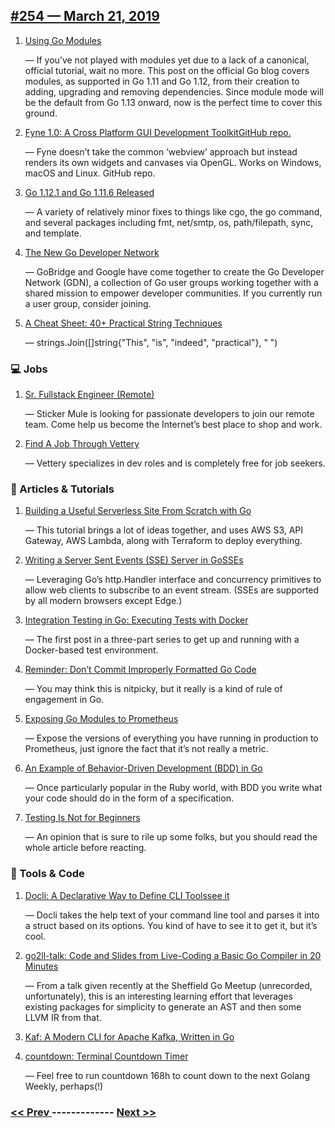 ## [#254 — March 21, 2019](https://golangweekly.com/issues/254)

1. [Using Go Modules](https://golangweekly.com/link/60993/web)

     — If you’ve not played with modules yet due to a lack of a canonical, official tutorial, wait no more. This post on the official Go blog covers modules, as supported in Go 1.11 and Go 1.12, from their creation to adding, upgrading and removing dependencies. Since module mode will be the default from Go 1.13 onward, now is the perfect time to cover this ground.
1. [Fyne 1.0: A Cross Platform GUI Development ToolkitGitHub repo.](https://golangweekly.com/link/60994/web)

     — Fyne doesn’t take the common ‘webview’ approach but instead renders its own widgets and canvases via OpenGL. Works on Windows, macOS and Linux. GitHub repo.
1. [Go 1.12.1 and Go 1.11.6 Released](https://golangweekly.com/link/60997/web)

     — A variety of relatively minor fixes to things like cgo, the go command,
and several packages including fmt, net/smtp, os, path/filepath, sync, and template.
1. [The New Go Developer Network](https://golangweekly.com/link/60998/web)

     — GoBridge and Google have come together to create the Go Developer Network (GDN), a collection of Go user groups working together with a shared mission to empower developer communities. If you currently run a user group, consider joining.
1. [A Cheat Sheet: 40+ Practical String Techniques](https://golangweekly.com/link/60999/web)

     — strings.Join([]string{"This", "is", "indeed", "practical"}, " ")
### 💻 Jobs

1. [Sr. Fullstack Engineer (Remote)](https://golangweekly.com/link/61000/web)

     — Sticker Mule is looking for passionate developers to join our remote team. Come help us become the Internet’s best place to shop and work.
1. [Find A Job Through Vettery](https://golangweekly.com/link/61001/web)

     — Vettery specializes in dev roles and is completely free for job seekers.
### 📘 Articles & Tutorials 

1. [Building a Useful Serverless Site From Scratch with Go](https://golangweekly.com/link/61002/web)

     — This tutorial brings a lot of ideas together, and uses AWS S3, API Gateway, AWS Lambda, along with Terraform to deploy everything.
1. [Writing a Server Sent Events (SSE) Server in GoSSEs](https://golangweekly.com/link/61003/web)

     — Leveraging Go’s http.Handler interface and concurrency primitives to allow web clients to subscribe to an event stream. (SSEs are supported by all modern browsers except Edge.)
1. [Integration Testing in Go: Executing Tests with Docker](https://golangweekly.com/link/61006/web)

     — The first post in a three-part series to get up and running with a Docker-based test environment.
1. [Reminder: Don’t Commit Improperly Formatted Go Code](https://golangweekly.com/link/61007/web)

     — You may think this is nitpicky, but it really is a kind of rule of engagement in Go.
1. [Exposing Go Modules to Prometheus](https://golangweekly.com/link/61008/web)

     — Expose the versions of everything you have running in production to Prometheus, just ignore the fact that it’s not really a metric.
1. [An Example of Behavior-Driven Development (BDD) in Go](https://golangweekly.com/link/61017/web)

     — Once particularly popular in the Ruby world, with BDD you write what your code should do in the form of a specification.
1. [Testing Is Not for Beginners](https://golangweekly.com/link/61009/web)

     — An opinion that is sure to rile up some folks, but you should read the whole article before reacting.
### 🔧 Tools & Code

1. [Docli: A Declarative Way to Define CLI Toolssee it](https://golangweekly.com/link/61010/web)

     — Docli takes the help text of your command line tool and parses it into a struct based on its options. You kind of have to see it to get it, but it’s cool.
1. [go2ll-talk: Code and Slides from Live-Coding a Basic Go Compiler in 20 Minutes](https://golangweekly.com/link/61012/web)

     — From a talk given recently at the Sheffield Go Meetup (unrecorded, unfortunately), this is an interesting learning effort that leverages existing packages for simplicity to generate an AST and then some LLVM IR from that.
1. [Kaf: A Modern CLI for Apache Kafka, Written in Go](https://golangweekly.com/link/61014/web)

1. [countdown: Terminal Countdown Timer](https://golangweekly.com/link/61015/web)

     — Feel free to run countdown 168h to count down to the next Golang Weekly, perhaps(!)

### [ << Prev ](golangweekly-253.md) ------------- [ Next >> ](golangweekly-255.md)